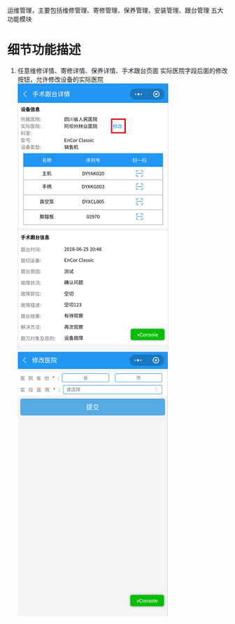 运维管理，主要包括维修管理、寄修管理、保养管理、安装管理、跟台管理 五大功能模块

# 细节功能描述
1. 任意维修详情、寄修详情、保养详情、手术跟台页面 实际医院字段后面的修改按钮，允许修改设备的实际医院
![](/assets/未命名1530068067.png)
![](/assets/未命名1530068080.png)

